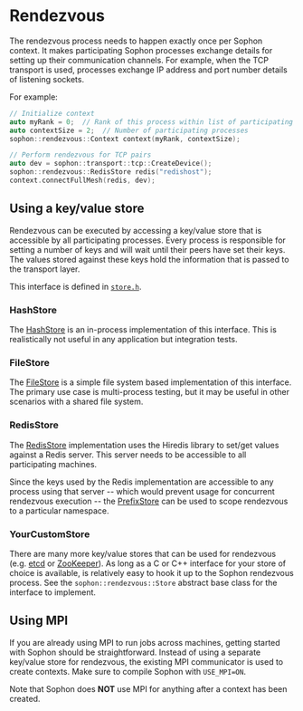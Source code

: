 # Rendezvous

The rendezvous process needs to happen exactly once per Sophon context.
It makes participating Sophon processes exchange details for setting up
their communication channels. For example, when the TCP transport is
used, processes exchange IP address and port number details of
listening sockets.

For example:

```c++
// Initialize context
auto myRank = 0;  // Rank of this process within list of participating processes
auto contextSize = 2;  // Number of participating processes
sophon::rendezvous::Context context(myRank, contextSize);

// Perform rendezvous for TCP pairs
auto dev = sophon::transport::tcp::CreateDevice();
sophon::rendezvous::RedisStore redis("redishost");
context.connectFullMesh(redis, dev);
```

## Using a key/value store

Rendezvous can be executed by accessing a key/value store that is
accessible by all participating processes. Every process is
responsible for setting a number of keys and will wait until their
peers have set their keys. The values stored against these keys hold
the information that is passed to the transport layer.

This interface is defined in [`store.h`](../sophon/rendezvous/store.h).

### HashStore

The [HashStore](../sophon/rendezvous/hash_store.cc) is an in-process
implementation of this interface. This is realistically not useful in
any application but integration tests.

### FileStore

The [FileStore](../sophon/rendezvous/file_store.cc) is a simple file system based
implementation of this interface. The primary use case is multi-process testing,
but it may be useful in other scenarios with a shared file system.

### RedisStore

The [RedisStore](../sophon/rendezvous/redis_store.cc) implementation uses
the Hiredis library to set/get values against a Redis server. This
server needs to be accessible to all participating machines.

Since the keys used by the Redis implementation are accessible to any
process using that server -- which would prevent usage for concurrent
rendezvous execution -- the
[PrefixStore](../sophon/rendezvous/prefix_store.cc) can be used to scope
rendezvous to a particular namespace.

### YourCustomStore

There are many more key/value stores that can be used for rendezvous
(e.g. [etcd](https://coreos.com/etcd) or [ZooKeeper](https://zookeeper.apache.org/)).
As long as a C or C++ interface for your store of choice is available,
is relatively easy to hook it up to the Sophon rendezvous process.
See the `sophon::rendezvous::Store` abstract base class for the interface to implement.

## Using MPI

If you are already using MPI to run jobs across machines, getting started with
Sophon should be straightforward. Instead of using a separate key/value store for
rendezvous, the existing MPI communicator is used to create contexts.
Make sure to compile Sophon with `USE_MPI=ON`.

Note that Sophon does **NOT** use MPI for anything after a context has been created.

